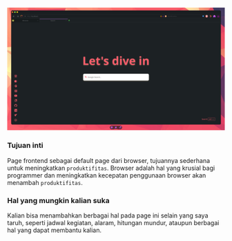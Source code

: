 ![Gambar Preview](./docs/preview.png)

### Tujuan inti

Page frontend sebagai default page dari browser, tujuannya sederhana untuk meningkatkan `produktifitas`. Browser adalah hal yang krusial bagi programmer dan meningkatkan kecepatan penggunaan browser akan menambah `produktifitas`.

### Hal yang mungkin kalian suka

Kalian bisa menambahkan berbagai hal pada page ini selain yang saya taruh, seperti jadwal kegiatan, alaram, hitungan mundur, ataupun berbagai hal yang dapat membantu kalian.
